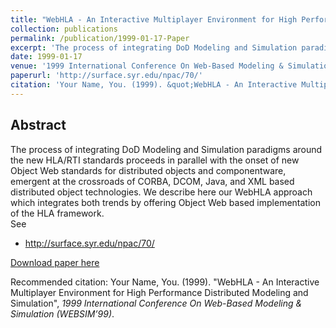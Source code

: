 ```yaml
---
title: "WebHLA - An Interactive Multiplayer Environment for High Performance Distributed Modeling and Simulation"
collection: publications
permalink: /publication/1999-01-17-Paper
excerpt: 'The process of integrating DoD Modeling and Simulation paradigms around the new HLA/RTI standards proceeds in parallel with the onset of new Object Web standards for distributed objects and componentware, emergent at the crossroads of CORBA, DCOM, Java, and XML based distributed object technologies. We describe here our WebHLA approach which integrates both trends by offering Object Web based implementation of the HLA framework. See http://surface.syr.edu/npac/70/'
date: 1999-01-17
venue: '1999 International Conference On Web-Based Modeling & Simulation (WEBSIM’99), part of 1999 Western Multi Conference (WMC’99) and also published by MSRC as CEWES MSRC/PET TR/99-14'
paperurl: 'http://surface.syr.edu/npac/70/'
citation: 'Your Name, You. (1999). &quot;WebHLA - An Interactive Multiplayer Environment for High Performance Distributed Modeling and Simulation&quot;, <i>1999 International Conference On Web-Based Modeling & Simulation (WEBSIM’99)</i>.'
---
```


Abstract
-------- 
The process of integrating DoD Modeling and Simulation paradigms around the new HLA/RTI standards proceeds in parallel with the onset of new Object Web standards for distributed objects and componentware, emergent at the crossroads of CORBA, DCOM, Java, and XML based distributed object technologies. We describe here our WebHLA approach which integrates both trends by offering Object Web based implementation of the HLA framework. 
<br>
See 
- http://surface.syr.edu/npac/70/
    
[Download paper here](http://surface.syr.edu/npac/70/)

Recommended citation: Your Name, You. (1999). "WebHLA - An Interactive Multiplayer Environment for High Performance Distributed Modeling and Simulation", <i>1999 International Conference On Web-Based Modeling & Simulation (WEBSIM’99)</i>. 
